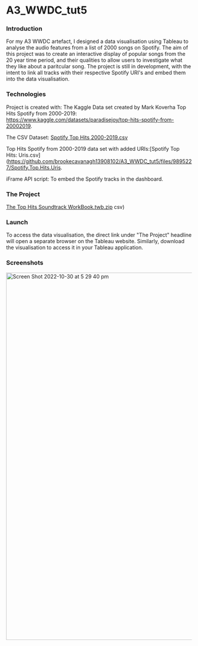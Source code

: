 # A3_WWDC_tut5
### Introduction
For my A3 WWDC artefact, I designed a data visualisation using Tableau to analyse the audio features from a list of 2000 songs on Spotify. The aim of this project was to create an interactive display of popular songs from the 20 year time period, and their qualities to allow users to investigate what they like about a paritcular song. The project is still in development, with the intent to link all tracks with their respective Spotify URI's and embed them into the data visualisation.
### Technologies
Project is created with:
The Kaggle Data set created by Mark Koverha Top Hits Spotify from 2000-2019: https://www.kaggle.com/datasets/paradisejoy/top-hits-spotify-from-20002019.

The CSV Dataset: [Spotify Top Hits 2000-2019.csv](https://github.com/brookecavanagh13908102/A3_WWDC_tut5/files/9884385/Spotify.Top.Hits.2000-2019.csv)

Top Hits Spotify from 2000-2019 data set with added URIs:[Spotify Top Hits: Uris.csv](https://github.com/brookecavanagh13908102/A3_WWDC_tut5/files/9895227/Spotify.Top.Hits.Uris.

iFrame API script: To embed the Spotify tracks in the dashboard.
### The Project
[The Top Hits Soundtrack WorkBook.twb.zip](https://github.com/brookecavanagh13908102/A3_WWDC_tut5/files/9895219/The.Top.Hits.Soundtrack.WorkBook.twb.zip)
csv)
### Launch
To access the data visualisation, the direct link under "The Project" headline will open a separate browser on the Tableau website. Similarly, download the visualisation to access it in your Tableau application.
### Screenshots
<img width="998" alt="Screen Shot 2022-10-30 at 5 29 40 pm" src="https://user-images.githubusercontent.com/116618150/198865691-b6b834a6-a56d-405e-b8bc-52d3e5af5ec5.png">
